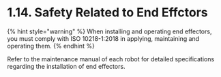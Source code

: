 ﻿# 1.14. Safety Related to End Effctors

{% hint style="warning" %}
When installing and operating end effectors, you must comply with ISO 10218-1:2018 in applying, maintaining and operating them.
{% endhint %}


Refer to the maintenance manual of each robot for detailed specifications regarding the installation of end effectors.